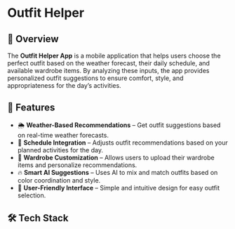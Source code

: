 # __Outfit Helper__

## 📌 Overview

The **Outfit Helper App** is a mobile application that helps users choose the perfect outfit based on the weather forecast, their daily schedule, and available wardrobe items. By analyzing these inputs, the app provides personalized outfit suggestions to ensure comfort, style, and appropriateness for the day’s activities.

## 🚀 Features

- 🌦 **Weather-Based Recommendations** – Get outfit suggestions based on real-time weather forecasts.
- 📅 **Schedule Integration** – Adjusts outfit recommendations based on your planned activities for the day.
- 👕 **Wardrobe Customization** – Allows users to upload their wardrobe items and personalize recommendations.
- 🔥 **Smart AI Suggestions** – Uses AI to mix and match outfits based on color coordination and style.
- 📱 **User-Friendly Interface** – Simple and intuitive design for easy outfit selection.

## 🛠️ Tech Stack


